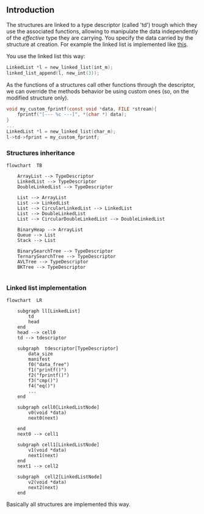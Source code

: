 
## Introduction

The structures are linked to a type descriptor (called 'td') trough which they use the associated functions, allowing to manipulate the data independently of the *effective* type they are carrying.  You specify the data carried by the structure at creation.
For example the linked list is implemented like [this](#linked-list-implementation).

You use the linked list this way:
```c
LinkedList *l = new_linked_list(int_m);
linked_list_append(l, new_int(3));
```
As the functions of a structures call other functions through the descriptor, we can override the methods behavior be using custom ones (so, on the modified structure only).

```c
void my_custom_fprintf(const void *data, FILE *stream){
    fprintf("[--- %c ---]", *(char *) data);
}
...
LinkedList *l = new_linked_list(char_m);
l->td->fprint = my_custom_fprintf;
```


### Structures inheritance

```mermaid
flowchart  TB
	 
	ArrayList --> TypeDescriptor
	LinkedList --> TypeDescriptor
	DoubleLinkedList --> TypeDescriptor
	
	List --> ArrayList
	List --> LinkedList 
	List --> CircularLinkedList --> LinkedList
	List --> DoubleLinkedList 
	List --> CircularDoubleLinkedList --> DoubleLinkedList
	
	BinaryHeap --> ArrayList
	Queue --> List
	Stack --> List
	
	BinarySearchTree --> TypeDescriptor
	TernarySearchTree --> TypeDescriptor
	AVLTree --> TypeDescriptor
	BKTree --> TypeDescriptor
	
```

### Linked list implementation

```mermaid
flowchart  LR

	subgraph ll[LinkedList]
		td
		head
	end
	head --> cell0
	td --> tdescriptor
	 
	subgraph  tdescriptor[TypeDescriptor]
		data_size
		manifest
		f0("data_free")
		f1("printf()")
		f2("fprintf()")
		f3("cmp()")
		f4("eq()")
		...
	end
	
	subgraph cell0[LinkedListNode]
        v0(void *data)
        next0(next)
        
    end
    next0 --> cell1
    
    subgraph cell1[LinkedListNode]
        v1(void *data)
        next1(next)
    end
    next1 --> cell2
    
    subgraph  cell2[LinkedListNode]
        v2(void *data)
        next2(next)
    end
```
Basically all structures are implemented this way.